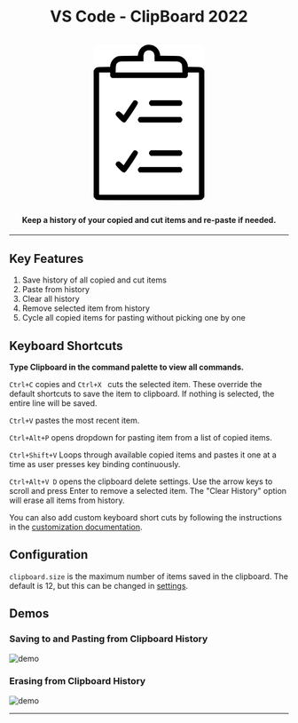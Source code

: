 <h1 align="center">
  <br>
  VS Code - ClipBoard 2022
  <br>
  <br>
    <img src="https://raw.githubusercontent.com/jaybharadia/Clipboard/main/images/clipboard.png" alt="logo" width="200">
  <br>
</h1>
<h4 align="center">Keep a history of your copied and cut items and re-paste if needed.</h4>

---

## Key Features

1. Save history of all copied and cut items
2. Paste from history
3. Clear all history
4. Remove selected item from history
5. Cycle all copied items for pasting without picking one by one

## Keyboard Shortcuts

**Type Clipboard in the command palette to view all commands.**

`Ctrl+C` copies and `Ctrl+X ` cuts the selected item. These override the default shortcuts to save the item to clipboard. If nothing is selected, the entire line will be saved.

`Ctrl+V` pastes the most recent item.

`Ctrl+Alt+P` opens dropdown for pasting item from a list of copied items.

`Ctrl+Shift+V` Loops through available copied items and pastes it one at a time as user presses key binding continuously.

`Ctrl+Alt+V D` opens the clipboard delete settings. Use the arrow keys to scroll and press Enter to remove a selected item. The "Clear History" option will erase all items from history.

You can also add custom keyboard short cuts by following the instructions in the [customization documentation](https://code.visualstudio.com/docs/customization/keybindings).

## Configuration

`clipboard.size` is the maximum number of items saved in the clipboard. The default is 12, but this can be changed in [settings](https://code.visualstudio.com/docs/getstarted/settings#_default-settings).

## Demos

### Saving to and Pasting from Clipboard History

![demo](https://github.com/aefernandes/vscode-clipboard-history-extension/raw/master/images/demo-1.gif)

### Erasing from Clipboard History

![demo](https://github.com/aefernandes/vscode-clipboard-history-extension/raw/master/images/demo-2.gif)

---
